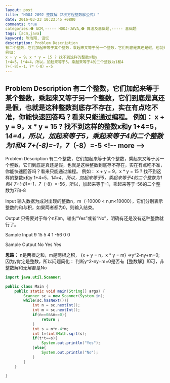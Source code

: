 ```yaml
---
layout: post
title: "HDOJ 2092 整数解（2次方程整数解公式）"
date: 2016-03-23 10:23:45 +0800
comments: true
categories:❶ ACM,----- HDOJ-JAVA,❺ 算法及基础题,----- 基础题
tags: [acm,java]
keyword: 陈浩翔, 谙忆
description: Problem Description 
有二个整数，它们加起来等于某个整数，乘起来又等于另一个整数，它们到底是真还是假，也就是这种整数到底存不存在，实在有点吃不准，你能快速回答吗？看来只能通过编程。 
例如： 
x + y = 9，x * y = 15 ? 找不到这样的整数x和y 
1+4=5，1*4=4，所以，加起来等于5，乘起来等于4的二个整数为1和4 
7+(-8)=-1，7*（-8）=-5 
---
```



Problem Description 
有二个整数，它们加起来等于某个整数，乘起来又等于另一个整数，它们到底是真还是假，也就是这种整数到底存不存在，实在有点吃不准，你能快速回答吗？看来只能通过编程。 
例如： 
x + y = 9，x * y = 15 ? 找不到这样的整数x和y 
1+4=5，1*4=4，所以，加起来等于5，乘起来等于4的二个整数为1和4 
7+(-8)=-1，7*（-8）=-5
&#60;!-- more --&#62;
----------

Problem Description
有二个整数，它们加起来等于某个整数，乘起来又等于另一个整数，它们到底是真还是假，也就是这种整数到底存不存在，实在有点吃不准，你能快速回答吗？看来只能通过编程。
例如：
x + y = 9，x * y = 15 ? 找不到这样的整数x和y
1+4=5，1*4=4，所以，加起来等于5，乘起来等于4的二个整数为1和4
7+(-8)=-1，7*（-8）=-56，所以，加起来等于-1，乘起来等于-56的二个整数为7和-8

 

Input
输入数据为成对出现的整数n，m（-10000 &#60; n,m&#60;10000），它们分别表示整数的和与积，如果两者都为0，则输入结束。

 

Output
只需要对于每个n和m，输出“Yes”或者“No”，明确有还是没有这种整数就行了。

 

Sample Input
9 15
5 4
1 -56
0 0
 

Sample Output
No
Yes
Yes

**思路：**
n是两根之和，m是两根之积，
{x + y = n，x * y = m} 
=&#62;y^2-ny+m=0;
因为y肯定是整数，所以问题简化：
判断y^2-ny+m=0是否有【整数解】即可，非整数解和无解都是No

```java
import java.util.Scanner;

public class Main {
	public static void main(String[] args) {
		Scanner sc = new Scanner(System.in);
		while(sc.hasNext()){
			int n = sc.nextInt();
			int m = sc.nextInt();
			if(n==0&&m==0){
				return ;
			}
			int s = n*n-4*m;
			int t=(int)Math.sqrt(s);
			if(t*t==s){
				System.out.println("Yes");
			}else{
				System.out.println("No");
			}
		}
	}

}

```